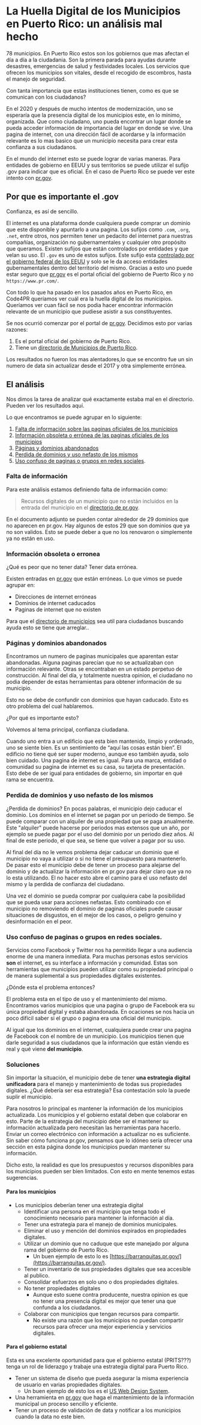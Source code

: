 # La Huella Digital de los Municipios en Puerto Rico: un análisis mal hecho

78 municipios. En Puerto Rico estos son los gobiernos que mas afectan el día a día a la ciudadania. Son la primera parada para ayudas durante desastres, emergencias de salud y festividades locales. Los servicios que ofrecen los municipios son vitales, desde el recogido de escombros, hasta el manejo de seguridad.

Con tanta importancia que estas instituciones tienen, como es que se comunican con los ciudadanos?

En el 2020 y después de mucho intentos de modernización, uno se esperaría que la presencia digital de los municipios este, en lo mínimo, organizada. Que como ciudadano, uno pueda encontrar un lugar donde se pueda acceder información de importancia del lugar en donde se vive. Una pagina de internet, con una dirección fácil de acordarse y la información relevante es lo mas basico que un municipio necesita para crear esta confianza a sus ciudadanos.

En el mundo del internet esto se puede lograr de varias maneras. Para entidades de gobierno en EEUU y sus territorios se puede utilizar el sufijo .gov para indicar que es oficial. En el caso de Puerto Rico se puede ver este intento con [pr.gov](https://pr.gov).

## Por que es importante el .gov

Confianza, es así de sencillo.

El internet es una plataforma donde cualquiera puede comprar un dominio que este disponible y apuntarlo a una pagina. Los sufijos como `.com`, `.org`, `.net`, entre otros, nos permiten tener un pedacito del internet para nuestras compañías, organización no gubernamentales y cualquier otro propósito que queramos. Existen sufijos que están controlados por entidades y que velan su uso. El `.gov` es uno de estos sufijos. Este sufijo esta [controlado por el gobierno federal de los EEUU](https://es.wikipedia.org/wiki/.gov) y solo se le da acceso entidades gubernamentales dentro del territorio del mismo. Gracias a esto uno puede estar seguro que [pr.gov](https://pr.gov) es el portal oficial del gobierno de Puerto Rico y no `https://www.pr.com/`.

Con todo lo que ha pasado en los pasados años en Puerto Rico, en Code4PR queríamos ver cuál era la huella digital de los municipios. Queríamos ver cuan fácil se nos podia hacer encontrar información relevante de un municipio que pudiese asistir a sus constituyentes.

Se nos ocurrió comenzar por el portal de [pr.gov](https://pr.gov). Decidimos esto por varias razones:

1. Es el portal oficial del gobierno de Puerto Rico.
2. Tiene un [directorio de Municipios de Puerto Rico](https://www.pr.gov/Directorios/Pages/DirectoriodeMunicipios.aspx).

Los resultados no fueron los mas alentadores,lo que se encontro fue un sin numero de data sin actualizar desde el 2017 y otra simplemente errónea.

## El análisis

Nos dimos la tarea de analizar qué exactamente estaba mal en el directorio. Pueden ver los resultados aquí.

Lo que encontramos se puede agrupar en lo siguiente:

1. [Falta de información sobre las paginas oficiales de los municipios](#falta-de-información)
2. [Información obsoleta o errónea de las paginas oficiales de los municipios](#información-obsoleta-o-erronea)
3. [Páginas y dominios abandonados](#páginas-y-dominios-abandonados)
4. [Perdida de dominios y uso nefasto de los mismos](#perdida-de-dominios-y-uso-nefasto-de-los-mismos)
5. [Uso confuso de paginas o grupos en redes sociales](#uso-confuso-de-paginas-o-grupos-en-redes-sociales).

### Falta de información

Para este análisis estamos definiendo falta de información como:

> Recursos digitales de un municipio que no están incluidos en la entrada del municipio en el [directorio de pr.gov](https://www.pr.gov/Directorios/Pages/DirectoriodeMunicipios.aspx).

En el documento adjunto se pueden contar alrededor de 29 dominios que no aparecen en pr.gov. Hay algunos de estos 29 que son dominios que ya no son validos. Esto se puede deber a que no los renovaron o simplemente ya no están en uso.

### Información obsoleta o erronea

¿Qué es peor que no tener data? Tener data errónea.

Existen entradas en [pr.gov](https://www.pr.gov/Directorios/Pages/DirectoriodeMunicipios.aspx) que están erróneas. Lo que vimos se puede agrupar en:

- Direcciones de internet erróneas
- Dominios de internet caducados
- Paginas de internet que no existen

Para que el [directorio de municipios](https://www.pr.gov/Directorios/Pages/DirectoriodeMunicipios.aspx) sea util para ciudadanos buscando ayuda esto se tiene que arreglar..

### Páginas y dominios abandonados

Encontramos un numero de paginas municipales que aparentan estar abandonadas. Alguna paginas parecían que no se actualizaban con información relevante. Otras se encontraban en un estado perpetuo de construcción. Al final del día, y totalmente nuestra opinion, el ciudadano no podia depender de estas herramientas para obtener información de su municipio.

Esto no se debe de confundir con dominios que hayan caducado. Esto es otro problema del cual hablaremos.

¿Por qué es importante esto?

Volvemos al tema principal, confianza ciudadana. 

Cuando uno entra a un edificio que esta bien mantenido, limpio y ordenado, uno se siente bien. Es un sentimiento de “aquí las cosas están bien”. El edificio no tiene qué ser super moderno, aunque eso también ayuda, solo bien cuidado. Una pagina de internet es igual. Para una marca, entidad o comunidad su pagina de internet es su casa, su tarjeta de presentación. Esto debe de ser igual para entidades de gobierno, sin importar en qué rama se encuentra.

### Perdida de dominios y uso nefasto de los mismos

¿Perdida de dominios? En pocas palabras, el municipio dejo caducar el dominio. Los dominios en el internet se pagan por un periodo de tiempo. Se puede comparar con un alquiler de una propiedad que se paga anualmente. Este "alquiler" puede hacerse por periodos mas extensos que un año, por ejemplo se puede pagar por el uso del dominio por un periodo diez años. Al final de este periodo, el que sea, se tiene que volver a pagar por su uso.

Al final del día no le vemos problema dejar caducar un dominio que el municipio no vaya a utilizar o si no tiene el presupuesto para mantenerlo. De pasar esto el municipio debe de tener un proceso para alejarse del dominio y de actualizar la información en pr.gov para dejar claro que ya no lo esta utilizando. El no hacer esto abre el camino para el uso nefasto del mismo y la perdida de confianza del ciudadano.

Una vez el dominio se pueda comprar por cualquiera cabe la posibilidad que se pueda usar para acciones nefastas. Esto combinado con el municipio no removiendo el dominio de paginas oficiales puede causar situaciones de disgustos, en el mejor de los casos, o peligro genuino y desinformación en el peor.

### Uso confuso de paginas o grupos en redes sociales.

Servicios como Facebook y Twitter nos ha permitido llegar a una audiencia enorme de una manera inmediata. Para muchas personas estos servicios **son** el internet, es su interface a información y comunidad. Estas son herramientas que municipios pueden utilizar como su propiedad principal o de manera suplemental a sus propiedades digitales existentes.

¿Dónde esta el problema entonces?

El problema esta en el tipo de uso y el mantenimiento del mismo. Encontramos varios municipios que una pagina o grupo de Facebook era su única propiedad digital y estaba abandonada. En ocaciones se nos hacia un poco difícil saber si el grupo o pagina era una oficial del municipio. 

Al igual que los dominios en el internet, cualquiera puede crear una pagina de Facebook con el nombre de un municipio. Los municipios tienen que darle seguridad a sus ciudadanos que la información que están viendo es real y qué viene **del municipio**.

### Soluciones

Sin importar la situación, el municipio debe de tener **una estrategia digital unificadora** para el manejo y mantenimiento de todas sus propiedades digitales. ¿Qué debería ser esa estrategia? Esa contestación solo la puede suplir el municipio.

Para nosotros lo principal es mantener la información de los municipios actualizada. Los municipios y el gobierno estatal deben que colaborar en esto. Parte de la estrategia del municipio debe ser el mantener su información actualizada pero necesitan las herramientas para hacerlo. Enviar un correo electrónico con información a actualizar no es suficiente. Sin saber cómo funciona pr.gov, pensamos que lo idóneo sería ofrecer una sección en esta página donde los municipios puedan mantener su información.

Dicho esto, la realidad es que los presupuestos y recursos disponibles para los municipios pueden ser bien limitados. Con esto en mente tenemos estas sugerencias.

#### Para los municipios

- Los municipios deberían tener una estrategia digital
	- Identificar una persona en el municipio que tenga todo el conocimiento necesario para mantener la información al día.
	- Tener una estrategia para el manejo de dominios municipales.
	- Eliminar el uso y mención del dominios expirados en propiedades digitales.
	- Utilizar un dominio que no caduque que este manejado por alguna rama del gobierno de Puerto Rico.
		- Un buen ejemplo de esto lo es [https://barranquitas.pr.gov/](https://barranquitas.pr.gov/).
	- Tener un inventario de sus propiedades digitales que sea accesible al publico.
	- Consolidar esfuerzos en solo uno o dos propiedades digitales.
	- No tener propiedades digitales
		- Aunque esto suene contra producente, nuestra opinion es que no tener una presencia digital es mejor que tener una que confunda a los ciudadanos.
	- Colaborar con municipios que tengan recursos para compartir.
		- No existe una razón que los municipios no puedan compartir recursos para ofrecer una mejor experiencia y servicios digitales.

#### Para el gobierno estatal

Esta es una excelente oportunidad para que el gobierno estatal (PRITS???) tenga un rol de liderazgo y trabaje una estrategia digital para Puerto Rico.

- Tener un sistema de diseño que pueda asegurar la misma experiencia de usuario en varias propiedades digitales.
	- Un buen ejemplo de esto los es el [US Web Design System](https://designsystem.digital.gov/).
- Una herramienta en [pr.gov](https://pr.gov) que haga el mantenimiento de la información municipal un proceso sencillo y eficiente.
- Tener un proceso de validación de data y notificar a los municipios cuando la data no este bien.
